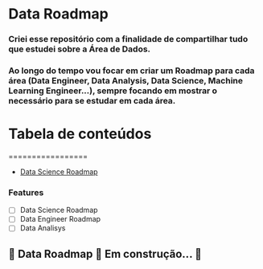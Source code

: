 # Data Roadmap

### Criei esse repositório com a finalidade de compartilhar tudo que estudei sobre a Área de Dados.
### Ao longo do tempo vou focar em criar um Roadmap para cada área (Data Engineer, Data Analysis, Data Science, Machine Learning Engineer...), sempre focando em mostrar o necessário para se estudar em cada área.

# Tabela de conteúdos
=================
<!--ts-->
   * [Data Science Roadmap]([#Sobre](https://github.com/Math-Muniz/Data-Roadmap/tree/main/Data-Science-Roadmap))
<!--te-->

### Features

- [ ] Data Science Roadmap
- [ ] Data Engineer Roadmap
- [ ] Data Analisys

## 🚧  Data Roadmap 🚀 Em construção...  🚧
